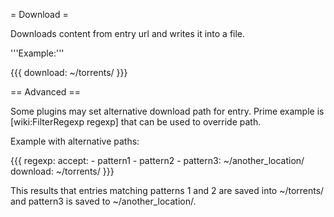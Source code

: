 = Download =

Downloads content from entry url and writes it into a file.

'''Example:'''

{{{
download: ~/torrents/
}}}

== Advanced ==

Some plugins may set alternative download path for entry.
Prime example is [wiki:FilterRegexp regexp] that can be used to override path.

Example with alternative paths:

{{{
regexp:
  accept:
    - pattern1
    - pattern2
    - pattern3: ~/another_location/
download: ~/torrents/
}}}

This results that entries matching patterns 1 and 2 are saved into
~/torrents/ and pattern3 is saved to ~/another_location/.